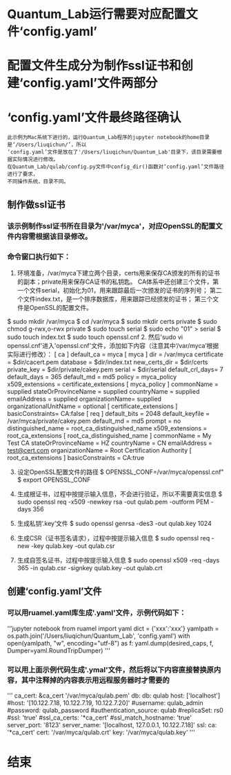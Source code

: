 # Quantum_Lab运行需要对应配置文件‘config.yaml’

# 配置文件生成分为制作ssl证书和创建‘config.yaml’文件两部分

# ‘config.yaml’文件最终路径确认
    此示例为Mac系统下进行的，运行Quantum_Lab程序的jupyter notebook的home目录是‘/Users/liuqichun/’，所以
    ‘config.yaml’文件是放在了'/Users/liuqichun/Quantum_Lab'目录下，该目录需要根据实际情况进行修改。
    在Quantum_Lab/qulab/config.py文件中config_dir()函数对‘config.yaml’文件路径进行了要求，
    不同操作系统，目录不同。



## 制作做ssl证书

### 该示例制作ssl证书所在目录为'/var/myca'，对应OpenSSL的配置文件内容需根据该目录修改。
### 命令窗口执行如下：
1. 环境准备，/var/myca下建立两个目录，certs用来保存CA颁发的所有的证书的副本；private用来保存CA证书的私钥匙。
  CA体系中还创建三个文件，第一个文件serial，初始化为01，用来跟踪最后一次颁发的证书的序列号；
  第二个文件index.txt，是一个排序数据库，用来跟踪已经颁发的证书；
  第三个文件是OpenSSL的配置文件。
  
  $ sudo mkdir /var/myca
  $ cd /var/myca
  $ sudo mkdir certs private
  $ sudo chmod g-rwx,o-rwx private
  $ sudo touch serial
  $ sudo echo "01" > serial
  $ sudo touch index.txt
  $ sudo touch openssl.cnf
2. 然后'sudo vi openssl.cnf'进入'openssl.cnf'文件，添加如下内容（注意其中‘/var/myca’根据实际进行修改）：
[ ca ]
default_ca = myca
[ myca ]
dir = /var/myca
certificate = $dir/cacert.pem
database = $dir/index.txt
new_certs_dir = $dir/certs
private_key = $dir/private/cakey.pem
serial = $dir/serial
default_crl_days= 7
default_days = 365
default_md = md5
policy = myca_policy
x509_extensions = certificate_extensions
[ myca_policy ]
commonName = supplied
stateOrProvinceName = supplied
countryName = supplied
emailAddress = supplied
organizationName= supplied
organizationalUnitName = optional
[ certificate_extensions ]
basicConstraints= CA:false
[ req ]
default_bits = 2048
default_keyfile = /var/myca/private/cakey.pem
default_md = md5
prompt = no
distinguished_name = root_ca_distinguished_name
x509_extensions = root_ca_extensions
[ root_ca_distinguished_name ]
commonName = My Test CA
stateOrProvinceName = HZ
countryName = CN
emailAddress = test@cert.com 
organizationName = Root Certification Authority
[ root_ca_extensions ]
basicConstraints = CA:true

3. 设定OpenSSL配置文件的路径
  $ OPENSSL_CONF=/var/myca/openssl.cnf"
  $ export OPENSSL_CONF

4. 生成根证书，过程中按提示输入信息，不会进行验证，所以不需要真实信息
  $ sudo openssl req -x509 -newkey rsa -out qulab.pem -outform PEM -days 356
  
5. 生成私钥‘.key’文件
  $ sudo openssl genrsa -des3 -out qulab.key 1024
  
6. 生成CSR（证书签名请求），过程中按提示输入信息
  $ sudo openssl req -new -key qulab.key -out qulab.csr

7. 生成自签名证书，过程中按提示输入信息
  $ sudo openssl x509 -req -days 365 -in qulab.csr -signkey qulab.key -out qulab.crt



## 创建‘config.yaml’文件

### 可以用ruamel.yaml库生成'.yaml'文件，示例代码如下：
’‘’jupyter notebook
from ruamel import yaml
dict = {'xxx':'xxx'}
yamlpath = os.path.join('/Users/liuqichun/Quantum_Lab', 'config.yaml')
with open(yamlpath, "w", encoding="utf-8") as f:
    yaml.dump(desired_caps, f, Dumper=yaml.RoundTripDumper)
'''
### 可以用上面示例代码生成'.ymal'文件，然后将以下内容直接替换原内容，其中注释掉的内容表示用远程服务器时才需要的
'''
ca_cert: &ca_cert '/var/myca/qulab.pem'
db:
  db: qulab
  host: ['localhost']
  #host: '[10.122.7.18, 10.122.7.19, 10.122.7.20]'
  #username: qulab_admin
  #password: qulab_password
  #authentication_source: qulab
  #replicaSet: rs0
  #ssl: 'true'
  #ssl_ca_certs: '*ca_cert'
  #ssl_match_hostname: 'true'
server_port: '8123'
server_name: '[localhost, 127.0.0.1, 10.122.7.18]'
ssl:
  ca: '*ca_cert'
  cert: '/var/myca/qulab.crt' 
  key: '/var/myca/qulab.key'
'''

# 结束
